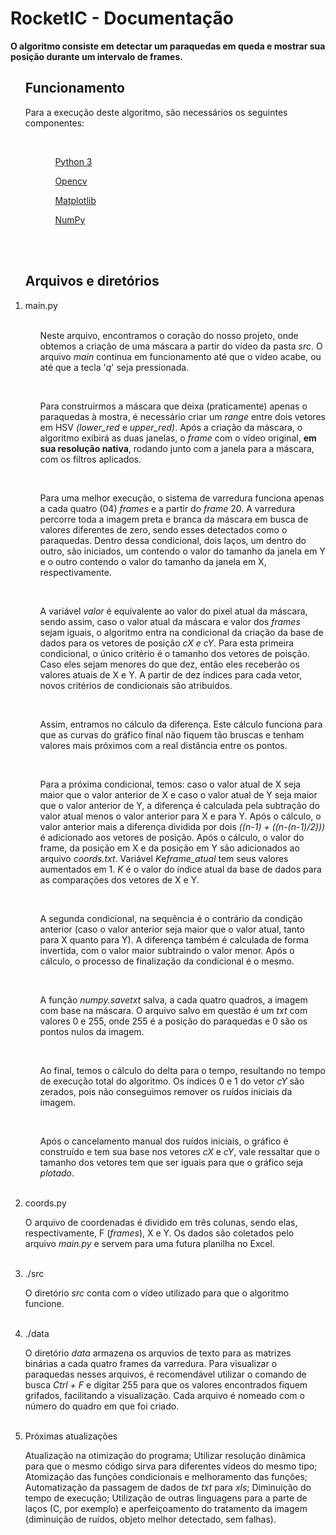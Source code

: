 <h1>RocketIC - Documentação</h1>

<strong> O algoritmo consiste em detectar um paraquedas em queda e mostrar sua posição durante um intervalo de frames. </strong>

<ol><h2>Funcionamento</h2>
  <p>Para a execução deste algoritmo, são necessários os seguintes componentes:</p>
    <ol>
    <br>
        <ul><a href="https://www.python.org/downloads/">Python 3</a></ul>
        <ul><a href="https://docs.opencv.org/master/d5/de5/tutorial_py_setup_in_windows.html">Opencv</a></ul>
        <ul><a href="https://matplotlib.org/3.1.1/users/installing.html">Matplotlib</a></ul>
        <ul><a href="https://numpy.org/install/">NumPy</a></ul>
    </ol>
  </li>
 </ol>
 <br><br>
 <ol><h2>Arquivos e diretórios</h2>
    <li>main.py
        <ol>
        <br>
            <p>Neste arquivo, encontramos o coração do nosso projeto, onde obtemos a criação de uma máscara a partir do vídeo da pasta <i>src</i>. O arquivo <i>main</i> continua em funcionamento até que o vídeo acabe, ou até que a tecla '<i>q</i>' seja pressionada.</p>
            <br>
            <p>Para construirmos a máscara que deixa (praticamente) apenas o paraquedas à mostra, é necessário criar um <i>range</i> entre dois vetores em HSV <i>(lower_red</i> e <i>upper_red)</i>. Após a criação da máscara, o algoritmo exibirá as duas janelas, o <i>frame</i> com o vídeo original, <b>em sua resolução nativa</b>, rodando junto com a janela para a máscara, com os filtros aplicados.</p>
            <br>
            <p>Para uma melhor execução, o sistema de varredura funciona apenas a cada quatro (04) <i>frames</i> e a partir do <i>frame</i> 20. A varredura percorre toda a imagem preta e branca da máscara em busca de valores diferentes de zero, sendo esses detectados como o paraquedas. Dentro dessa condicional, dois laços, um dentro do outro, são iniciados, um contendo o valor do tamanho da janela em Y e o outro contendo o valor do tamanho da janela em X, respectivamente.</p>
            <br>
            <p>A variável <i>valor</i> é equivalente ao valor do pixel atual da máscara, sendo assim, caso o valor atual da máscara e valor dos <i>frames</i> sejam iguais, o algoritmo entra na condicional da criação da base de dados para os vetores de posição <i>cX e cY</i>. Para esta primeira condicional, o único critério é o tamanho dos vetores de poisção. Caso eles sejam menores do que dez, então eles receberão os valores atuais de X e Y. A partir de dez índices para cada vetor, novos critérios de condicionais são atribuídos.</p>
            <br>
            <p>Assim, entramos no cálculo da diferença. Este cálculo  funciona para que as curvas do gráfico final não fiquem tão bruscas e tenham valores mais próximos com a real distância entre os pontos.</p>
            <br>
            <p>Para a próxima condicional, temos: caso o valor atual de X seja maior que o valor anterior de X e caso o valor atual de Y seja maior que o valor anterior de Y, a diferença é calculada pela subtração do valor atual menos o valor anterior para X e para Y. Após o cálculo, o valor anterior mais a diferença dividida por dois <i>((n-1) + ((n-(n-1)/2)))</i> é adicionado aos vetores de posição. Após o cálculo, o valor do frame, da posição em X e da posição em Y são adicionados ao arquivo <i>coords.txt</i>. Variável <i>K</i>e<i>frame_atual</i> tem seus valores aumentados em 1. <i>K</i> é o valor do índice atual da base de dados para as comparações dos vetores de X e Y.</p>
            <br>
            <p>A segunda condicional, na sequência é o contrário da condição anterior (caso o valor anterior seja maior que o valor atual, tanto para X quanto para Y). A diferença também é calculada de forma invertida, com o valor maior subtraindo o valor menor. Após o cálculo, o processo de finalização da condicional é o mesmo.</P>
            <br>
            <p>A função <i>numpy.savetxt</i> salva, a cada quatro quadros, a imagem com base na máscara. O arquivo salvo em questão é um <i>txt</i> com valores 0 e 255, onde 255 é a posição do paraquedas e 0 são os pontos nulos da imagem.</p>
            <br>
            <p>Ao final, temos o cálculo do delta para o tempo, resultando no tempo de execução total do algoritmo. Os índices 0 e 1 do vetor <i>cY</i> são zerados, pois não conseguimos remover os ruídos iniciais da imagem.</p>
            <br>
            <p>Após o cancelamento manual dos ruídos iniciais, o gráfico é construído e tem sua base nos vetores <i>cX</i> e<i> cY</i>, vale ressaltar que o tamanho dos vetores tem que ser iguais para que o gráfico seja <i>plotado</i>.</p>
    </li>
  </ol>
  <br>
  <li>
    coords.py
    <br>
    <p>O arquivo de coordenadas é dividido em três colunas, sendo elas, respectivamente, F (<i>frames</i>), X e Y. Os dados são coletados pelo arquivo <i>main.py</i> e servem para uma futura planilha no Excel.</p>
  </li>
  <br>
  <li>
  ./src
  <br>
  <p>O diretório <i>src</i> conta com o vídeo utilizado para que o algoritmo funcione.</p>
  </li>
  <br>
  <li>
  ./data
    <br>
    <p>O diretório <i>data</i> armazena os arquvios de texto para as matrizes binárias a cada quatro frames da varredura. Para visualizar o paraquedas nesses arquivos, é recomendável utilizar o comando de busca <i>Ctrl + F</i> e digitar 255 para que os valores encontrados fiquem grifados, facilitando a visualização. Cada arquivo é nomeado com o número do quadro em que foi criado.</p>
  </li>
  <br>
  <li>
  Próximas atualizações
  <br>
  <p>Atualização na otimização do programa; Utilizar resolução dinâmica para que o mesmo código sirva para diferentes vídeos do mesmo tipo; Atomização das funções condicionais e melhoramento das funções; Automatização da passagem de dados de <i>txt</i> para <i>xls</i>; Diminuição do tempo de execução; Utilização de outras linguagens para a parte de laços (C, por exemplo) e aperfeiçoamento do tratamento da imagem (diminuição de ruídos, objeto melhor detectado, sem falhas).</p>
 </ol>

